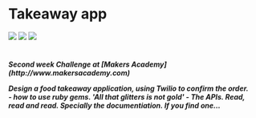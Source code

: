 Takeaway app
=====
<div>
<img src = https://img.shields.io/badge/%20-GitHub-orange.svg>
<img src = https://img.shields.io/badge/%20-Ruby-blue.svg>
<img src = https://img.shields.io/badge/%20-RSpec-red.svg>
</div>
<br>

<h5> Second week Challenge at [Makers Academy](http://www.makersacademy.com)

Design a food takeaway application, using Twilio to confirm the order.<br>
    - how to use ruby gems. 'All that glitters is not gold'
    - The APIs.  Read, read and read. Specially the documentiation. If you find one...
